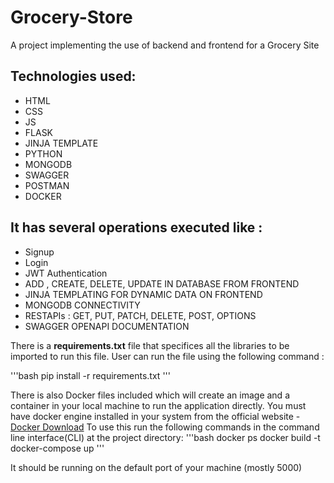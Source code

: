 # Grocery-Store

A project implementing the use of backend and frontend for a Grocery Site

## Technologies used:
* HTML
* CSS
* JS
* FLASK
* JINJA TEMPLATE
* PYTHON
* MONGODB
* SWAGGER
* POSTMAN
* DOCKER

## It has several operations executed like :
* Signup
*  Login
* JWT Authentication
* ADD , CREATE, DELETE, UPDATE IN DATABASE FROM FRONTEND
* JINJA TEMPLATING FOR DYNAMIC DATA ON FRONTEND
* MONGODB CONNECTIVITY
* RESTAPIs : GET, PUT, PATCH, DELETE, POST, OPTIONS
* SWAGGER OPENAPI DOCUMENTATION

There is a **requirements.txt** file that specifices all the libraries to be imported to run this file.
User can run the file using the following command : 

'''bash
pip install -r requirements.txt
'''

There is also Docker files included which will create an image and a container in your local machine to run the application directly. You must have docker engine installed in your system from the official website - [Docker Download](https://www.docker.com/products/docker-desktop/)
To use this run the following commands in the command line interface(CLI) at the project directory:
'''bash
docker ps 
docker build -t <your tag for the docker image>
docker-compose up
'''

It should be running on the default port of your machine (mostly 5000)

